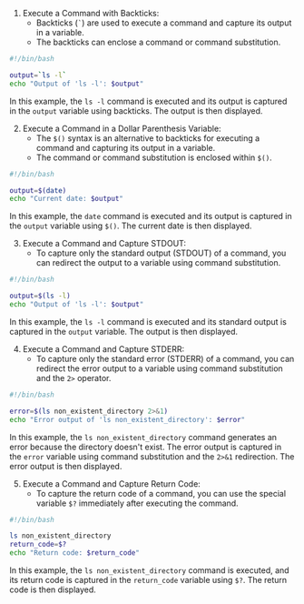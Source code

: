 
1. Execute a Command with Backticks:
   - Backticks (`` ` ``) are used to execute a command and capture its output in a variable.
   - The backticks can enclose a command or command substitution.

```bash
#!/bin/bash

output=`ls -l`
echo "Output of 'ls -l': $output"
```

In this example, the `ls -l` command is executed and its output is captured in the `output` variable using backticks. The output is then displayed.

2. Execute a Command in a Dollar Parenthesis Variable:
   - The `$()` syntax is an alternative to backticks for executing a command and capturing its output in a variable.
   - The command or command substitution is enclosed within `$()`.

```bash
#!/bin/bash

output=$(date)
echo "Current date: $output"
```

In this example, the `date` command is executed and its output is captured in the `output` variable using `$()`. The current date is then displayed.

3. Execute a Command and Capture STDOUT:
   - To capture only the standard output (STDOUT) of a command, you can redirect the output to a variable using command substitution.

```bash
#!/bin/bash

output=$(ls -l)
echo "Output of 'ls -l': $output"
```

In this example, the `ls -l` command is executed and its standard output is captured in the `output` variable. The output is then displayed.

4. Execute a Command and Capture STDERR:
   - To capture only the standard error (STDERR) of a command, you can redirect the error output to a variable using command substitution and the `2>` operator.

```bash
#!/bin/bash

error=$(ls non_existent_directory 2>&1)
echo "Error output of 'ls non_existent_directory': $error"
```

In this example, the `ls non_existent_directory` command generates an error because the directory doesn't exist. The error output is captured in the `error` variable using command substitution and the `2>&1` redirection. The error output is then displayed.

5. Execute a Command and Capture Return Code:
   - To capture the return code of a command, you can use the special variable `$?` immediately after executing the command.

```bash
#!/bin/bash

ls non_existent_directory
return_code=$?
echo "Return code: $return_code"
```

In this example, the `ls non_existent_directory` command is executed, and its return code is captured in the `return_code` variable using `$?`. The return code is then displayed.
